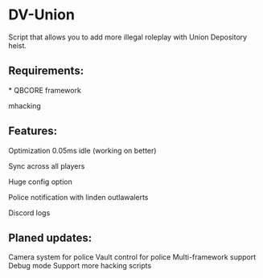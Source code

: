 # DV-Union
Script that allows you to add more illegal roleplay with Union Depository heist.

<h2> Requirements:</h2>
<p>
 * QBCORE framework
 </p>
  <p>
mhacking
</p>
<h2> Features:</h2>
<p>
Optimization 0.05ms idle (working on better)
  </p>
    <p>
  
Sync across all players
  </p>
        <p>
Huge config option
  </p>
            <p>
Police notification with linden outlawalerts
  </p>
                <p>
Discord logs
</p>
<h2>Planed updates:</h2>
Camera system for police
Vault control for police 
Multi-framework support
Debug mode
Support more hacking scripts
